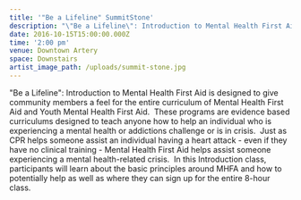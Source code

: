 ```yaml
---
title: '"Be a Lifeline" SummitStone'
description: "\"Be a Lifeline\": Introduction to Mental Health First Aid is designed to give community members a feel for the entire curriculum of Mental Health First Aid and Youth Mental Health First Aid. \_These programs are evidence based curriculums designed to teach anyone how to help an individual who is experiencing a mental health or addictions challenge or is in crisis. \_Just as CPR helps someone assist an individual having a heart attack - even if they have no clinical training - Mental Health First Aid helps assist someone experiencing a mental health-related crisis. \_In this Introduction class, participants will learn about the basic principles around MHFA and how to potentially help as well as where they can sign up for the entire 8-hour class."
date: 2016-10-15T15:00:00.000Z
time: '2:00 pm'
venue: Downtown Artery
space: Downstairs
artist_image_path: /uploads/summit-stone.jpg
---
```



"Be a Lifeline": Introduction to Mental Health First Aid is designed to give community members a feel for the entire curriculum of Mental Health First Aid and Youth Mental Health First Aid.  These programs are evidence based curriculums designed to teach anyone how to help an individual who is experiencing a mental health or addictions challenge or is in crisis.  Just as CPR helps someone assist an individual having a heart attack - even if they have no clinical training - Mental Health First Aid helps assist someone experiencing a mental health-related crisis.  In this Introduction class, participants will learn about the basic principles around MHFA and how to potentially help as well as where they can sign up for the entire 8-hour class.